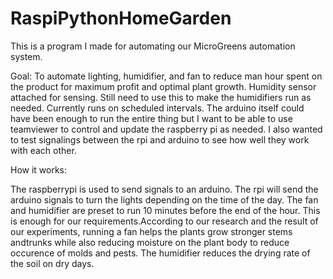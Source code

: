 # RaspiPythonHomeGarden
This is a program I made for automating our MicroGreens automation system.

Goal:
To automate lighting, humidifier, and fan to reduce man hour spent on the product for maximum profit and optimal plant growth.
Humidity sensor attached for sensing. Still need to use this to make the humidifiers run as needed. Currently runs on scheduled intervals.
The arduino itself could have been enough to run the entire thing but I want to be able to use teamviewer to control and update the 
raspberry pi as needed. I also wanted to test signalings between the rpi and arduino to see how well they work with each other.

How it works:

The raspberrypi is used to send signals to an arduino. The rpi will send the arduino signals to turn the lights depending on the 
time of the day. 
The fan and humidifier are preset to run 10 minutes before the end of the hour. This is enough for our requirements.According to our 
research and the result of our experiments, running a fan helps the plants grow stronger stems andtrunks while also reducing moisture 
on the plant body to reduce occurence of molds and pests. The humidifier reduces the drying rate of the soil on dry days.

